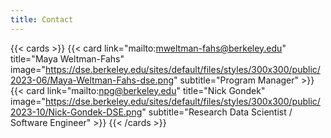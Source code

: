 ```yaml
---
title: Contact
---
```


{{< cards >}}
{{< card link="mailto:mweltman-fahs@berkeley.edu" title="Maya Weltman-Fahs" image="https://dse.berkeley.edu/sites/default/files/styles/300x300/public/2023-06/Maya-Weltman-Fahs-dse.png" subtitle="Program Manager" >}}
{{< card link="mailto:npg@berkeley.edu" title="Nick Gondek" image="https://dse.berkeley.edu/sites/default/files/styles/300x300/public/2023-10/Nick-Gondek-DSE.png" subtitle="Research Data Scientist / Software Engineer" >}}
{{< /cards >}}
